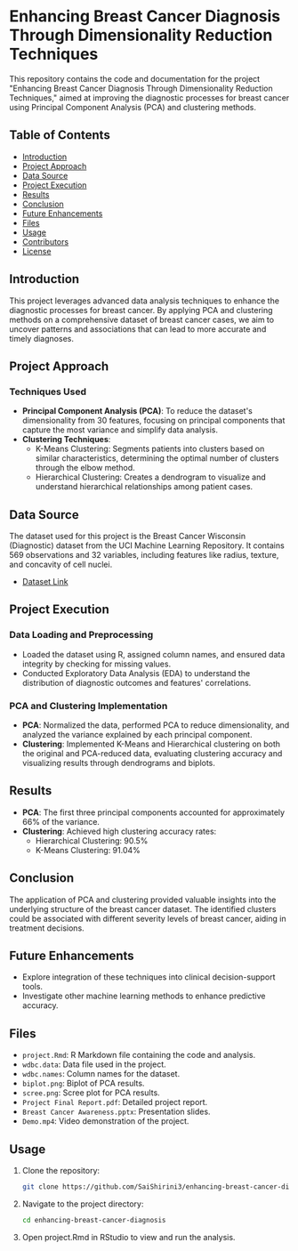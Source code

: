 # Enhancing Breast Cancer Diagnosis Through Dimensionality Reduction Techniques

This repository contains the code and documentation for the project "Enhancing Breast Cancer Diagnosis Through Dimensionality Reduction Techniques," aimed at improving the diagnostic processes for breast cancer using Principal Component Analysis (PCA) and clustering methods.

## Table of Contents

- [Introduction](#introduction)
- [Project Approach](#project-approach)
- [Data Source](#data-source)
- [Project Execution](#project-execution)
- [Results](#results)
- [Conclusion](#conclusion)
- [Future Enhancements](#future-enhancements)
- [Files](#files)
- [Usage](#usage)
- [Contributors](#contributors)
- [License](#license)

## Introduction

This project leverages advanced data analysis techniques to enhance the diagnostic processes for breast cancer. By applying PCA and clustering methods on a comprehensive dataset of breast cancer cases, we aim to uncover patterns and associations that can lead to more accurate and timely diagnoses.

## Project Approach

### Techniques Used
- **Principal Component Analysis (PCA)**: To reduce the dataset's dimensionality from 30 features, focusing on principal components that capture the most variance and simplify data analysis.
- **Clustering Techniques**:
  - K-Means Clustering: Segments patients into clusters based on similar characteristics, determining the optimal number of clusters through the elbow method.
  - Hierarchical Clustering: Creates a dendrogram to visualize and understand hierarchical relationships among patient cases.

## Data Source

The dataset used for this project is the Breast Cancer Wisconsin (Diagnostic) dataset from the UCI Machine Learning Repository. It contains 569 observations and 32 variables, including features like radius, texture, and concavity of cell nuclei.

- [Dataset Link](https://archive.ics.uci.edu/dataset/17/breast+cancer+wisconsin+diagnostic)

## Project Execution

### Data Loading and Preprocessing
- Loaded the dataset using R, assigned column names, and ensured data integrity by checking for missing values.
- Conducted Exploratory Data Analysis (EDA) to understand the distribution of diagnostic outcomes and features' correlations.

### PCA and Clustering Implementation
- **PCA**: Normalized the data, performed PCA to reduce dimensionality, and analyzed the variance explained by each principal component.
- **Clustering**: Implemented K-Means and Hierarchical clustering on both the original and PCA-reduced data, evaluating clustering accuracy and visualizing results through dendrograms and biplots.

## Results

- **PCA**: The first three principal components accounted for approximately 66% of the variance.
- **Clustering**: Achieved high clustering accuracy rates:
  - Hierarchical Clustering: 90.5%
  - K-Means Clustering: 91.04%

## Conclusion

The application of PCA and clustering provided valuable insights into the underlying structure of the breast cancer dataset. The identified clusters could be associated with different severity levels of breast cancer, aiding in treatment decisions.

## Future Enhancements

- Explore integration of these techniques into clinical decision-support tools.
- Investigate other machine learning methods to enhance predictive accuracy.

## Files

- `project.Rmd`: R Markdown file containing the code and analysis.
- `wdbc.data`: Data file used in the project.
- `wdbc.names`: Column names for the dataset.
- `biplot.png`: Biplot of PCA results.
- `scree.png`: Scree plot for PCA results.
- `Project Final Report.pdf`: Detailed project report.
- `Breast Cancer Awareness.pptx`: Presentation slides.
- `Demo.mp4`: Video demonstration of the project.

## Usage

1. Clone the repository:
   ```bash
   git clone https://github.com/SaiShirini3/enhancing-breast-cancer-diagnosis.git

2. Navigate to the project directory:  
   ```bash
   cd enhancing-breast-cancer-diagnosis
   
3. Open project.Rmd in RStudio to view and run the analysis.
  
   
